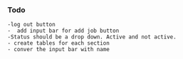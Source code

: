 ### Todo 

    -log out button 
    -  add input bar for add job button 
    -⁠Status should be a drop down. Active and not active. 
    - create tables for each section
    - conver the input bar with name 
